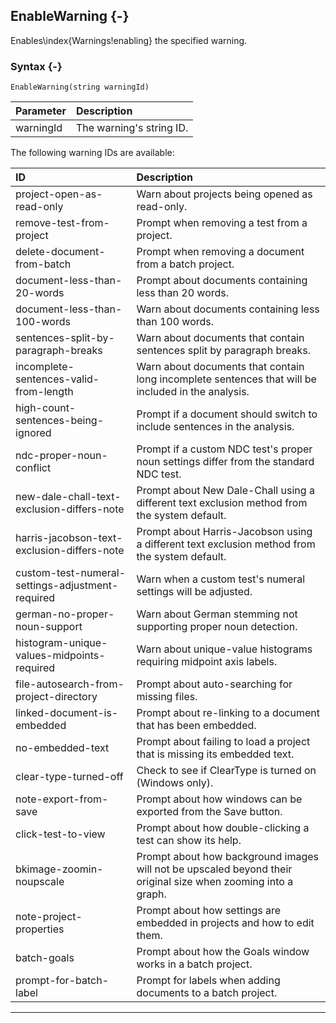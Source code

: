 ## EnableWarning {-}

Enables\index{Warnings!enabling} the specified warning.

### Syntax {-}

```{sql}
EnableWarning(string warningId)
```

**Parameter** | **Description**
| :-- | :-- |
warningId | The warning's string ID.

The following warning IDs are available:

**ID** | **Description**
| :-- | :-- |
project-open-as-read-only  |  Warn about projects being opened as read-only.
remove-test-from-project  |  Prompt when removing a test from a project.
delete-document-from-batch  |  Prompt when removing a document from a batch project.
document-less-than-20-words |  Prompt about documents containing less than 20 words.
document-less-than-100-words  | Warn about documents containing less than 100 words.
sentences-split-by-paragraph-breaks  |  Warn about documents that contain sentences split by paragraph breaks.
incomplete-sentences-valid-from-length  |  Warn about documents that contain long incomplete sentences that will be included in the analysis.
high-count-sentences-being-ignored  |  Prompt if a document should switch to include sentences in the analysis.
ndc-proper-noun-conflict  |  Prompt if a custom NDC test's proper noun settings differ from the standard NDC test.
new-dale-chall-text-exclusion-differs-note  |  Prompt about New Dale-Chall using a different text exclusion method from the system default.
harris-jacobson-text-exclusion-differs-note  |  Prompt about Harris-Jacobson using a different text exclusion method from the system default.
custom-test-numeral-settings-adjustment-required  |  Warn when a custom test's numeral settings will be adjusted.
german-no-proper-noun-support  |  Warn about German stemming not supporting proper noun detection.
histogram-unique-values-midpoints-required  |  Warn about unique-value histograms requiring midpoint axis labels.
file-autosearch-from-project-directory  |  Prompt about auto-searching for missing files.
linked-document-is-embedded  |  Prompt about re-linking to a document that has been embedded.
no-embedded-text  | Prompt about failing to load a project that is missing its embedded text.
clear-type-turned-off  |  Check to see if ClearType is turned on (Windows only).
note-export-from-save  |  Prompt about how windows can be exported from the Save button.
click-test-to-view  | Prompt about how double-clicking a test can show its help.
bkimage-zoomin-noupscale  |  Prompt about how background images will not be upscaled beyond their original size when zooming into a graph.
note-project-properties  |  Prompt about how settings are embedded in projects and how to edit them.
batch-goals  |  Prompt about how the Goals window works in a batch project.
prompt-for-batch-label  |  Prompt for labels when adding documents to a batch project.

***
